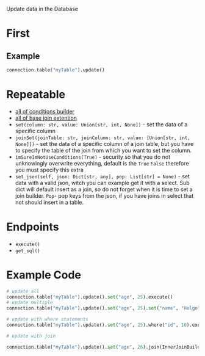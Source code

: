 Update data in the Database

# First
## Example
```python
connection.table("myTable").update()
```

# Repeatable
- [all of conditions builder](https://github.com/princessmiku/MariaDB-SQLBuilder/wiki/Builder---Conditions)
- [all of base join extention](https://github.com/princessmiku/MariaDB-SQLBuilder/wiki/Builder---Base-Join-Extention)
- `set(column: str, value: Union[str, int, None])` - set the data of a specific column
- `joinSet(joinTable: str, joinColumn: str, value: [Union[str, int, None]])` - set the data of a specific column of a join table, but you have to specify the table of the join from which you want to set the column.
- `imSureImNotUseConditions(True)` - security so that you do not unknowingly overwrite everything, default is the `True` `False` therefore you must specify this extra
- `set_json(self, json: Dict[str, any], pop: List[str] = None)` - set data with a valid json, witch you can example get it with a select. Sub dict will default insert as a join, so do not forget when it is time to set a join builder. `Pop`- pop keys from the json, if you have joins in select that not should insert in a table.

# Endpoints

- `execute()`
- `get_sql()`

# Example Code
```python
# update all
connection.table("myTable").update().set("age", 25).execute()
# update multiple
connection.table("myTable").update().set("age", 25).set("name", "Helgo").execute()

# update with where statements
connection.table("myTable").update().set("age", 25).where("id", 10).execute()

# update with join

connection.table("myTable").update().set("age", 26).join(InnerJoinBuilder("otherTable").condition("id", "otherId")).joinSet("otherTable", "note", "Birthday today").execute()

```